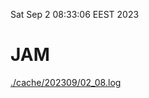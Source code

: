 Sat Sep  2 08:33:06 EEST 2023
# JAM
<a href='./cache/202309/02_08.log'>./cache/202309/02_08.log</a>
